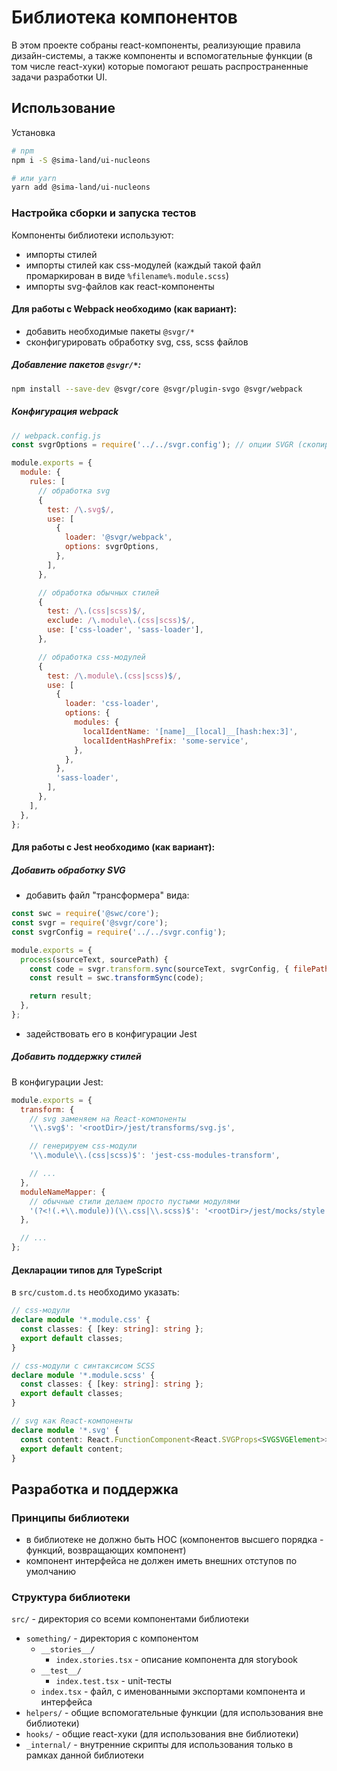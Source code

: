 # Библиотека компонентов

В этом проекте собраны react-компоненты, реализующие правила дизайн-системы, а также компоненты и вспомогательные функции (в том числе react-хуки) которые помогают решать распространенные задачи разработки UI.

## Использование

Установка

```bash
# npm
npm i -S @sima-land/ui-nucleons

# или yarn
yarn add @sima-land/ui-nucleons
```

### Настройка сборки и запуска тестов

Компоненты библиотеки используют:

- импорты стилей
- импорты стилей как css-модулей (каждый такой файл промаркирован в виде `%filename%.module.scss`)
- импорты svg-файлов как react-компоненты

#### Для работы с Webpack необходимо (как вариант):

- добавить необходимые пакеты `@svgr/*`
- сконфигурировать обработку svg, css, scss файлов

##### Добавление пакетов `@svgr/*`:

```bash
npm install --save-dev @svgr/core @svgr/plugin-svgo @svgr/webpack
```

##### Конфигурация webpack

```js
// webpack.config.js
const svgrOptions = require('../../svgr.config'); // опции SVGR (скопировать из данного проекта)

module.exports = {
  module: {
    rules: [
      // обработка svg
      {
        test: /\.svg$/,
        use: [
          {
            loader: '@svgr/webpack',
            options: svgrOptions,
          },
        ],
      },

      // обработка обычных стилей
      {
        test: /\.(css|scss)$/,
        exclude: /\.module\.(css|scss)$/,
        use: ['css-loader', 'sass-loader'],
      },

      // обработка css-модулей
      {
        test: /\.module\.(css|scss)$/,
        use: [
          {
            loader: 'css-loader',
            options: {
              modules: {
                localIdentName: '[name]__[local]__[hash:hex:3]',
                localIdentHashPrefix: 'some-service',
              },
            },
          },
          'sass-loader',
        ],
      },
    ],
  },
};
```

#### Для работы с Jest необходимо (как вариант):

##### Добавить обработку SVG

- добавить файл "трансформера" вида:

```js
const swc = require('@swc/core');
const svgr = require('@svgr/core');
const svgrConfig = require('../../svgr.config');

module.exports = {
  process(sourceText, sourcePath) {
    const code = svgr.transform.sync(sourceText, svgrConfig, { filePath: sourcePath });
    const result = swc.transformSync(code);

    return result;
  },
};
```

- задействовать его в конфигурации Jest

##### Добавить поддержку стилей

В конфигурации Jest:

```js
module.exports = {
  transform: {
    // svg заменяем на React-компоненты
    '\\.svg$': '<rootDir>/jest/transforms/svg.js',

    // генерируем css-модули
    '\\.module\\.(css|scss)$': 'jest-css-modules-transform',

    // ...
  },
  moduleNameMapper: {
    // обычные стили делаем просто пустыми модулями
    '(?<!(.+\\.module))(\\.css|\\.scss)$': '<rootDir>/jest/mocks/style.js',
  },

  // ...
};
```

#### Декларации типов для TypeScript

в `src/custom.d.ts` необходимо указать:

```ts
// css-модули
declare module '*.module.css' {
  const classes: { [key: string]: string };
  export default classes;
}

// css-модули с синтаксисом SCSS
declare module '*.module.scss' {
  const classes: { [key: string]: string };
  export default classes;
}

// svg как React-компоненты
declare module '*.svg' {
  const content: React.FunctionComponent<React.SVGProps<SVGSVGElement>>;
  export default content;
}
```

## Разработка и поддержка

### Принципы библиотеки

- в библиотеке не должно быть HOC (компонентов высшего порядка - функций, возвращающих компонент)
- компонент интерфейса не должен иметь внешних отступов по умолчанию

### Структура библиотеки

`src/` - директория со всеми компонентами библиотеки

- `something/` - директория с компонентом
  - `__stories__/`
    - `index.stories.tsx` - описание компонента для storybook
  - `__test__/`
    - `index.test.tsx` - unit-тесты
  - `index.tsx` - файл, с именованными экспортами компонента и интерфейса
- `helpers/` - общие вспомогательные функции (для использования вне библиотеки)
- `hooks/` - общие react-хуки (для использования вне библиотеки)
- `_internal/` - внутренние скрипты для использования только в рамках данной библиотеки
